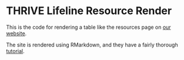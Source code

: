 # THRIVE Lifeline Resource Render

This is the code for rendering a table like the resources page on 
[our website](https://thrivelifeline.org/resources.html).

The site is rendered using RMarkdown, and they have a fairly thorough 
[tutorial](https://rmarkdown.rstudio.com/lesson-1.html).

